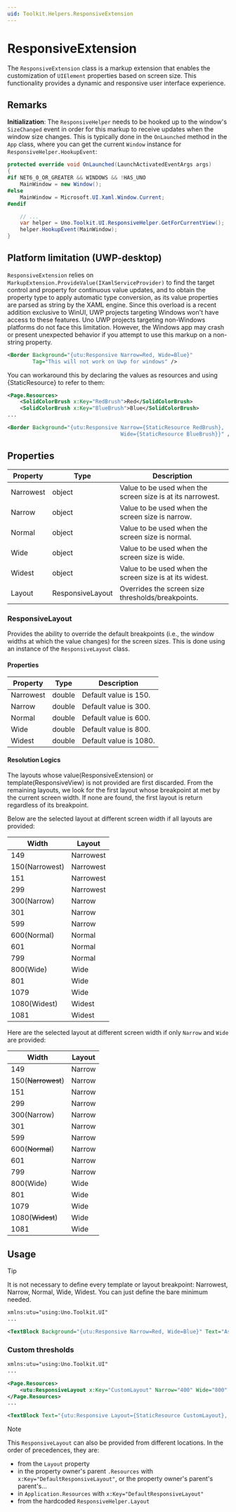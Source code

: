 ```yaml
---
uid: Toolkit.Helpers.ResponsiveExtension
---
```


# ResponsiveExtension

The `ResponsiveExtension` class is a markup extension that enables the customization of `UIElement` properties based on screen size.
This functionality provides a dynamic and responsive user interface experience.

## Remarks
**Initialization**: The `ResponsiveHelper` needs to be hooked up to the window's `SizeChanged` event in order for this markup to receive updates when the window size changes.
This is typically done in the `OnLaunched` method in the `App` class, where you can get the current `Window` instance for `ResponsiveHelper.HookupEvent`:
```cs
protected override void OnLaunched(LaunchActivatedEventArgs args)
{
#if NET6_0_OR_GREATER && WINDOWS && !HAS_UNO
	MainWindow = new Window();
#else
	MainWindow = Microsoft.UI.Xaml.Window.Current;
#endif

	// ...
	var helper = Uno.Toolkit.UI.ResponsiveHelper.GetForCurrentView();
	helper.HookupEvent(MainWindow);
}
```

## Platform limitation (UWP-desktop)
`ResponsiveExtension` relies on `MarkupExtension.ProvideValue(IXamlServiceProvider)` to find the target control and property for continuous value updates, and to obtain the property type to apply automatic type conversion, as its value properties are parsed as string by the XAML engine. Since this overload is a recent addition exclusive to WinUI, UWP projects targeting Windows won't have access to these features. Uno UWP projects targeting non-Windows platforms do not face this limitation. However, the Windows app may crash or present unexpected behavior if you attempt to use this markup on a non-string property.
```xml
<Border Background="{utu:Responsive Narrow=Red, Wide=Blue}"
        Tag="This will not work on Uwp for windows" />
```
You can workaround this by declaring the values as resources and using {StaticResource} to refer to them:
```xml
<Page.Resources>
    <SolidColorBrush x:Key="RedBrush">Red</SolidColorBrush>
    <SolidColorBrush x:Key="BlueBrush">Blue</SolidColorBrush>
...

<Border Background="{utu:Responsive Narrow={StaticResource RedBrush},
                                    Wide={StaticResource BlueBrush}}" />
```

## Properties
| Property   | Type             | Description                                                |
| ---------- | ---------------- | ---------------------------------------------------------- |
| Narrowest  | object           | Value to be used when the screen size is at its narrowest. |
| Narrow     | object           | Value to be used when the screen size is narrow.           |
| Normal     | object           | Value to be used when the screen size is normal.           |
| Wide       | object           | Value to be used when the screen size is wide.             |
| Widest     | object           | Value to be used when the screen size is at its widest.    |
| Layout     | ResponsiveLayout | Overrides the screen size thresholds/breakpoints.          |

### ResponsiveLayout
Provides the ability to override the default breakpoints (i.e., the window widths at which the value changes) for the screen sizes.
This is done using an instance of the `ResponsiveLayout` class.

#### Properties
| Property   | Type             | Description            |
| ---------- | ---------------- | ---------------------- |
| Narrowest  | double           | Default value is 150.  |
| Narrow     | double           | Default value is 300.  |
| Normal     | double           | Default value is 600.  |
| Wide       | double           | Default value is 800.  |
| Widest     | double           | Default value is 1080. |

#### Resolution Logics
The layouts whose value(ResponsiveExtension) or template(ResponsiveView) is not provided are first discarded. From the remaining layouts, we look for the first layout whose breakpoint at met by the current screen width. If none are found, the first layout is return regardless of its breakpoint.

Below are the selected layout at different screen width if all layouts are provided:

Width|Layout
-|-
149|Narrowest
150(Narrowest)|Narrowest
151|Narrowest
299|Narrowest
300(Narrow)|Narrow
301|Narrow
599|Narrow
600(Normal)|Normal
601|Normal
799|Normal
800(Wide)|Wide
801|Wide
1079|Wide
1080(Widest)|Widest
1081|Widest

Here are the selected layout at different screen width if only `Narrow` and `Wide` are provided:

Width|Layout
-|-
149|Narrow
150(~~Narrowest~~)|Narrow
151|Narrow
299|Narrow
300(Narrow)|Narrow
301|Narrow
599|Narrow
600(~~Normal~~)|Narrow
601|Narrow
799|Narrow
800(Wide)|Wide
801|Wide
1079|Wide
1080(~~Widest~~)|Wide
1081|Wide


## Usage

> [!TIP]
> It is not necessary to define every template or layout breakpoint: Narrowest, Narrow, Normal, Wide, Widest. You can just define the bare minimum needed.

```xml
xmlns:utu="using:Uno.Toolkit.UI"
...

<TextBlock Background="{utu:Responsive Narrow=Red, Wide=Blue}" Text="Asd" />
```



### Custom thresholds
```xml
xmlns:utu="using:Uno.Toolkit.UI"
...

<Page.Resources>
	<utu:ResponsiveLayout x:Key="CustomLayout" Narrow="400" Wide="800" />
</Page.Resources>
...

<TextBlock Text="{utu:Responsive Layout={StaticResource CustomLayout}, Narrow=Narrow, Wide=Wide}" />
```

> [!NOTE]
> This `ResponsiveLayout` can also be provided from different locations. In the order of precedences, they are:
> - from the `Layout` property
> - in the property owner's parent `.Resources` with `x:Key="DefaultResponsiveLayout"`, or the property owner's parent's parent's...
> - in `Application.Resources` with `x:Key="DefaultResponsiveLayout"`
> - from the hardcoded `ResponsiveHelper.Layout`


